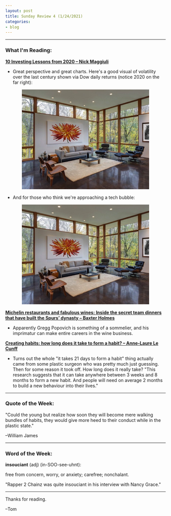 ```yaml
---
layout: post
title: Sunday Review 4 (1/24/2021)
categories:
- blog
---
```


---

### What I'm Reading:

**[10 Investing Lessons from 2020 – Nick Maggiuli](https://click.convertkit-mail2.com/8kur4rl09otohdz58qck/owhkhqh465e5zgtv/aHR0cHM6Ly9vZmRvbGxhcnNhbmRkYXRhLmNvbS8xMC1pbnZlc3RpbmctbGVzc29ucy1mcm9tLTIwMjAv)**
* Great perspective and great charts. Here's a good visual of volatility over the last century shown via Dow daily returns (notice 2020 on the far right):
<p align="center">
<img src="/room.png" id="logo" alt="logo" width="400" height="312"/>
</p>

* And for those who think we're approaching a tech bubble:
<p align="center">
<img src="/room.png" id="logo" alt="logo" width="400" height="312"/>
</p>

**[Michelin restaurants and fabulous wines: Inside the secret team dinners that have built the Spurs’ dynasty – Baxter Holmes](https://click.convertkit-mail2.com/8kur4rl09otohdz58qck/z2hghnhok0z0gwip/aHR0cHM6Ly93d3cuZXNwbi5jb20vbmJhL3N0b3J5L18vaWQvMjY1MjQ2MDAvc2VjcmV0LXRlYW0tZGlubmVycy1idWlsdC1zcHVycy1keW5hc3R5)**
* Apparently Gregg Popovich is something of a sommelier, and his imprimatur can make entire careers in the wine business.

**[Creating habits: how long does it take to form a habit? – Anne-Laure Le Cunff](https://click.convertkit-mail2.com/8kur4rl09otohdz58qck/p8heh9h928e8v8hq/aHR0cHM6Ly9uZXNzbGFicy5jb20vY3JlYXRpbmctaGFiaXRz)**
* Turns out the whole "it takes 21 days to form a habit" thing actually came from some plastic surgeon who was pretty much just guessing. Then for some reason it took off. How long does it really take? "This research suggests that it can take anywhere between 3 weeks and 8 months to form a new habit. And people will need on average 2 months to build a new behaviour into their lives."

---

### Quote of the Week:

"Could the young but realize how soon they will become mere walking bundles of habits, they would give more heed to their conduct while in the plastic state." 

–William James

---

### Word of the Week:

**insouciant** (adj) (in-SOO-see-uhnt):

free from concern, worry, or anxiety; carefree; nonchalant.

"Rapper 2 Chainz was quite insouciant in his interview with Nancy Grace."

---

Thanks for reading.

–Tom
